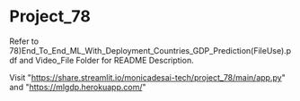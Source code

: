 # Project_78
Refer to 78)End_To_End_ML_With_Deployment_Countries_GDP_Prediction(FileUse).pdf and Video_File Folder for README Description.

Visit "https://share.streamlit.io/monicadesai-tech/project_78/main/app.py" and "https://mlgdp.herokuapp.com/"
